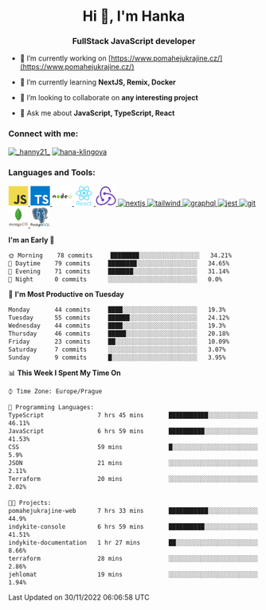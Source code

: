 <h1 align="center">Hi 👋, I'm Hanka</h1>
<h3 align="center">FullStack JavaScript developer</h3>

- 🔭 I’m currently working on [https://www.pomahejukrajine.cz/](https://www.pomahejukrajine.cz/)

- 🌱 I’m currently learning **NextJS, Remix, Docker**

- 👯 I’m looking to collaborate on **any interesting project**

- 💬 Ask me about **JavaScript, TypeScript, React**

<h3 align="left">Connect with me:</h3>
<p align="left">
<a href="https://twitter.com/_hanny21_" target="blank"><img align="center" src="https://raw.githubusercontent.com/rahuldkjain/github-profile-readme-generator/master/src/images/icons/Social/twitter.svg" alt="_hanny21_" height="30" width="40" /></a>
<a href="https://linkedin.com/in/hana-klingova" target="blank"><img align="center" src="https://raw.githubusercontent.com/rahuldkjain/github-profile-readme-generator/master/src/images/icons/Social/linked-in-alt.svg" alt="hana-klingova" height="30" width="40" /></a>
</p>

<h3 align="left">Languages and Tools:</h3>
<p align="left"> 
<a href="https://developer.mozilla.org/en-US/docs/Web/JavaScript" target="_blank" rel="noreferrer"> <img src="https://raw.githubusercontent.com/devicons/devicon/master/icons/javascript/javascript-original.svg" alt="javascript" width="40" height="40"/> </a> 
<a href="https://www.typescriptlang.org/" target="_blank" rel="noreferrer"> <img src="https://raw.githubusercontent.com/devicons/devicon/master/icons/typescript/typescript-original.svg" alt="typescript" width="40" height="40"/> </a> 
<a href="https://nodejsorg" target="_blank" rel="noreferrer"> <img src="https://raw.githubusercontent.com/devicons/devicon/master/icons/nodejs/nodejs-original-wordmark.svg" alt="nodejs" width="40" height="40"/> </a> 
<a href="https://reactjs.org/" target="_blank" rel="noreferrer"> <img src="https://raw.githubusercontent.com/devicons/devicon/master/icons/react/react-original-wordmark.svg" alt="react" width="40" height="40"/> </a> 
<a href="https://redux.js.org" target="_blank" rel="noreferrer"> <img src="https://raw.githubusercontent.com/devicons/devicon/master/icons/redux/redux-original.svg" alt="redux" width="40" height="40"/> </a> 
<a href="https://nextjs.org/" target="_blank" rel="noreferrer"> <img src="https://cdn.worldvectorlogo.com/logos/nextjs-2.svg" alt="nextjs" width="40" height="40"/> </a> 
<a href="https://tailwindcss.com/" target="_blank" rel="noreferrer"> <img src="https://www.vectorlogo.zone/logos/tailwindcss/tailwindcss-icon.svg" alt="tailwind" width="40" height="40"/> </a> 
<a href="https://graphql.org" target="_blank" rel="noreferrer"> <img src="https://www.vectorlogo.zone/logos/graphql/graphql-icon.svg" alt="graphql" width="40" height="40"/> </a> 
<a href="https://jestjs.io" target="_blank" rel="noreferrer"> <img src="https://www.vectorlogo.zone/logos/jestjsio/jestjsio-icon.svg" alt="jest" width="40" height="40"/> </a> 
<a href="https://git-scm.com/" target="_blank" rel="noreferrer"> <img src="https://www.vectorlogo.zone/logos/git-scm/git-scm-icon.svg" alt="git" width="40" height="40"/> </a> 
<a href="https://www.mongodb.com/" target="_blank" rel="noreferrer"> <img src="https://raw.githubusercontent.com/devicons/devicon/master/icons/mongodb/mongodb-original-wordmark.svg" alt="mongodb" width="40" height="40"/> </a>  
<a href="https://www.postgresql.org" target="_blank" rel="noreferrer"> <img src="https://raw.githubusercontent.com/devicons/devicon/master/icons/postgresql/postgresql-original-wordmark.svg" alt="postgresql" width="40" height="40"/> </a> 
</p>

<!--START_SECTION:waka-->
**I'm an Early 🐤** 

```text
🌞 Morning    78 commits     ████████░░░░░░░░░░░░░░░░░   34.21% 
🌆 Daytime    79 commits     ████████░░░░░░░░░░░░░░░░░   34.65% 
🌃 Evening    71 commits     ███████░░░░░░░░░░░░░░░░░░   31.14% 
🌙 Night      0 commits      ░░░░░░░░░░░░░░░░░░░░░░░░░   0.0%

```
📅 **I'm Most Productive on Tuesday** 

```text
Monday       44 commits     ████░░░░░░░░░░░░░░░░░░░░░   19.3% 
Tuesday      55 commits     ██████░░░░░░░░░░░░░░░░░░░   24.12% 
Wednesday    44 commits     ████░░░░░░░░░░░░░░░░░░░░░   19.3% 
Thursday     46 commits     █████░░░░░░░░░░░░░░░░░░░░   20.18% 
Friday       23 commits     ██░░░░░░░░░░░░░░░░░░░░░░░   10.09% 
Saturday     7 commits      ░░░░░░░░░░░░░░░░░░░░░░░░░   3.07% 
Sunday       9 commits      █░░░░░░░░░░░░░░░░░░░░░░░░   3.95%

```


📊 **This Week I Spent My Time On** 

```text
⌚︎ Time Zone: Europe/Prague

💬 Programming Languages: 
TypeScript               7 hrs 45 mins       ███████████░░░░░░░░░░░░░░   46.11% 
JavaScript               6 hrs 59 mins       ██████████░░░░░░░░░░░░░░░   41.53% 
CSS                      59 mins             █░░░░░░░░░░░░░░░░░░░░░░░░   5.9% 
JSON                     21 mins             ░░░░░░░░░░░░░░░░░░░░░░░░░   2.11% 
Terraform                20 mins             ░░░░░░░░░░░░░░░░░░░░░░░░░   2.02%

🐱‍💻 Projects: 
pomahejukrajine-web      7 hrs 33 mins       ███████████░░░░░░░░░░░░░░   44.9% 
indykite-console         6 hrs 59 mins       ██████████░░░░░░░░░░░░░░░   41.51% 
indykite-documentation   1 hr 27 mins        ██░░░░░░░░░░░░░░░░░░░░░░░   8.66% 
terraform                28 mins             ░░░░░░░░░░░░░░░░░░░░░░░░░   2.86% 
jehlomat                 19 mins             ░░░░░░░░░░░░░░░░░░░░░░░░░   1.94%

```


 Last Updated on 30/11/2022 06:06:58 UTC
<!--END_SECTION:waka-->
